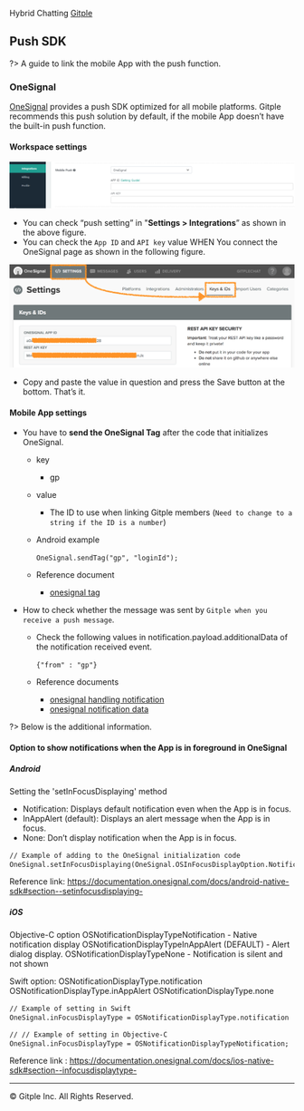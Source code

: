 Hybrid Chatting [Gitple](https://gitple.io/en)

## Push SDK

?> A guide to link the mobile App with the push function. 

### OneSignal

[OneSignal](https://onesignal.com) provides a push SDK optimized for all mobile platforms. Gitple recommends this push solution by default, if the mobile App doesn’t have the built-in push function.

#### Workspace settings

![Push App Setting](assets/images/wsSettingPushApp.png)
  - You can check “push setting” in "**Settings > Integrations**” as shown in the above figure.
  - You can check the `App ID` and `API key` value WHEN You connect the OneSignal page as shown in the following figure.

  ![OneSingnal Setting](assets/images/push-sdk-oneSignal.png)
  
  - Copy and paste the value in question and press the Save button at the bottom. That’s it.

#### Mobile App settings

- You have to **send the OneSignal Tag** after the code that initializes OneSignal.
  * key
    - gp
  * value
    - The ID to use when linking Gitple members (`Need to change to a string if the ID is a number`)
  * Android example

    ```OneSignal.sendTag("gp", "loginId");```
  * Reference document
    - [onesignal tag](https://github.com/OneSignal/react-native-onesignal#sending-and-getting-onesignal-tags)

- How to check whether the message was sent by `Gitple when you receive a push message`.
  * Check the following values in notification.payload.additionalData of the notification received event.

    ```{"from" : "gp"}```
  * Reference documents
    - [onesignal handling notification](https://github.com/OneSignal/react-native-onesignal#handling-notifications)
    - [onesignal notification data](https://documentation.onesignal.com/reference#section-attachments)

?> Below is the additional information.

#### Option to show notifications when the App is in foreground in OneSignal

##### Android

Setting the 'setInFocusDisplaying' method

  - Notification: Displays default notification even when the App is in focus.
  - InAppAlert (default): Displays an alert message when the App is in focus.
  - None: Don’t display notification when the App is in focus.

```
// Example of adding to the OneSignal initialization code
OneSignal.setInFocusDisplaying(OneSignal.OSInFocusDisplayOption.Notification);
```

  Reference link: https://documentation.onesignal.com/docs/android-native-sdk#section--setinfocusdisplaying-

##### iOS

Objective-C option
OSNotificationDisplayTypeNotification - Native notification display
OSNotificationDisplayTypeInAppAlert (DEFAULT) - Alert dialog display.
OSNotificationDisplayTypeNone - Notification is silent and not shown

Swift option:
OSNotificationDisplayType.notification
OSNotificationDisplayType.inAppAlert
OSNotificationDisplayType.none

```
// Example of setting in Swift
OneSignal.inFocusDisplayType = OSNotificationDisplayType.notification
```

```
// // Example of setting in Objective-C
OneSignal.inFocusDisplayType = OSNotificationDisplayTypeNotification;
```

Reference link : https://documentation.onesignal.com/docs/ios-native-sdk#section--infocusdisplaytype-


---

© Gitple Inc. All Rights Reserved.
